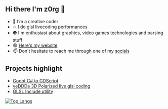 ## Hi there I'm z0rg 👋 
- 🔭 I’m a creative coder
- 💥 I do glsl livecoding performances
- 👽️ I'm enthusiast about graphics, video games technologies and parsing stuff
- 😄 [Here's my website](https://www.z0rg.dev/)
- 📫 Don't hesitate to reach me through one of my [socials](https://linktr.ee/z0rg)

## Projects highlight
- [Godot C# to GDScript](https://github.com/seb776/CSToGDScript)
- [veDDDa 3D Polarized live glsl coding](https://github.com/seb776/veDDDa)
- [GLSL Include utility](https://github.com/seb776/GLSLIncludes)

[![Top Langs](https://github-readme-stats.vercel.app/api/top-langs/?username=seb776&layout=compact&theme=vision-friendly-dark)](https://github.com/anuraghazra/github-readme-stats)
